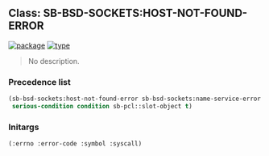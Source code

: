 ## Class: SB-BSD-SOCKETS:HOST-NOT-FOUND-ERROR
[![package](https://img.shields.io/badge/Package-SB--BSD--SOCKETS-5f9ea0.svg?style=social&colorA=999999)](../) [![type](https://img.shields.io/badge/Type-Class-5f9ea0.svg?style=social&colorA=999999)](../#class) 

> No description.

### Precedence list
```cl
(sb-bsd-sockets:host-not-found-error sb-bsd-sockets:name-service-error error
 serious-condition condition sb-pcl::slot-object t)
```
### Initargs
```cl
(:errno :error-code :symbol :syscall)
```
